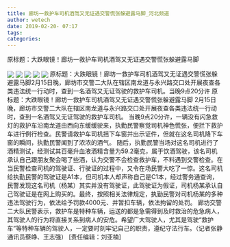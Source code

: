 ```yaml
---
title: 廊坊一救护车司机酒驾又无证遇交警慌张躲避露马脚_河北频道
author: wetech
date: 2019-02-20- 07:17
tags: 
categories: 
---
```

原标题：大跌眼镜！廊坊一救护车司机酒驾又无证遇交警慌张躲避露马脚
<!-- more -->
                
<img align="center" border="0" src="http://p1.ifengimg.com/fck/2019_08/3c4f328b52cf6e0_w1000_h562.jpg" />
                
<img align="center" border="0" src="http://p3.ifengimg.com/fck/2019_08/0f18f5a82b6be24_w1000_h562.jpg" />
            
<img align="center" border="0" src="http://p3.ifengimg.com/fck/2019_08/4ed4703b52284d3_w1000_h562.jpg" />
<img align="center" border="0" src="http://p3.ifengimg.com/fck/2019_08/aa2318d3972395b_w1000_h685.jpg" />
<img align="center" border="0" src="http://p2.ifengimg.com/a/2016/0810/204c433878d5cf9size1_w16_h16.png" />
原标题：大跌眼镜！廊坊一救护车司机酒驾又无证遇交警慌张躲避露马脚2月15日晚，廊坊市交警二大队在辖区南龙道与永兴路交口处开展夜查各类违法统一行动时，查到一名酒驾又无证驾驶的救护车司机。当晚9点20分许
原标题：大跌眼镜！廊坊一救护车司机酒驾又无证遇交警慌张躲避露马脚
2月15日晚，廊坊市交警二大队在辖区南龙道与永兴路交口处开展夜查各类违法统一行动时，查到一名酒驾又无证驾驶的救护车司机。
当晚9点20分许，一辆没有闪急救灯的救护车沿南龙道由西向东缓缓驶来，执勤民警察觉司机神色慌张，便拦下救护车进行例行检查。民警请救护车司机摇下车窗并出示证件，但就在这名司机降下车窗的瞬间，执勤民警闻到了浓浓的酒气。
随后，执勤民警当场对这名司机进行了酒精测试，经测试其百毫升血液酒精含量为59.2毫克，属于饮酒驾驶，该名司机承认自己跟朋友聚会喝了些酒，认为交警不会检查救护车，不料遇到交警检查。在当民警检查司机的驾驶证、行驶证的过程中，又令在场民警大吃了一惊。这名司机给执勤民警的驾驶证是A1本，但司机本人却声称自己是C1本，经过警务通查询，民警发现这名司机（杨某）其实并没有驾驶证，此驾驶证为假证，司机杨某承认自己驾驶证是在网上购买的。最终，按照相关法律规定，执勤民警对司机杨某的多种违法驾驶行为，依法给予罚款4000元、并暂扣车辆，依法拘留的处罚。
廊坊交警二大队民警表示，救护车是特种车辆，运送的都是急需得到及时救治的危急病人，其驾驶人的行为将直接关系到病人的安危。希望广大驾驶人，尤其是驾驶“救护车”等特种车辆的驾驶人，一定要时刻牢记自己的职责，遵纪守法行车。（记者张静通讯员蔡峥、王志强）
[责任编辑：刘亚楠]
            
